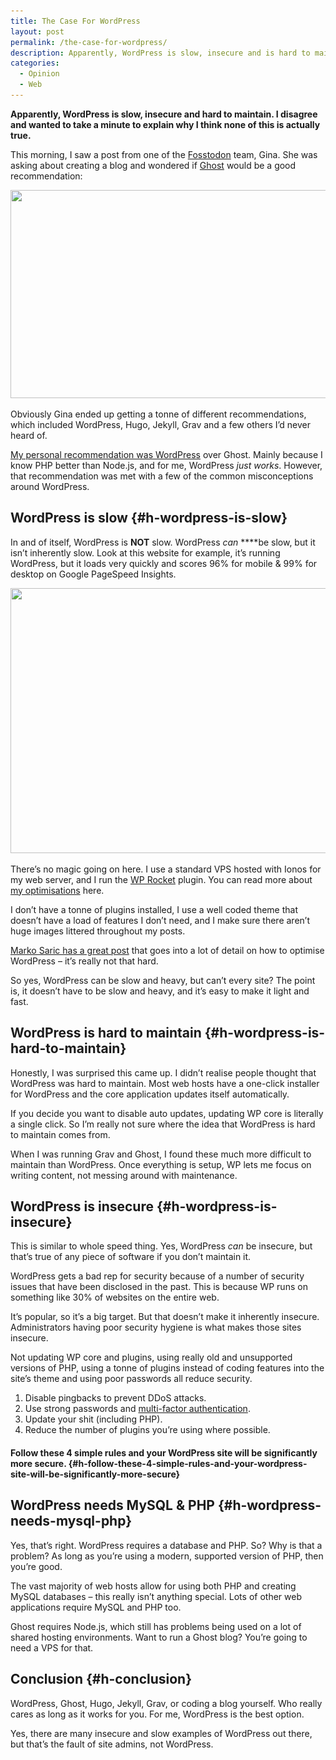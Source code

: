 ```yaml
---
title: The Case For WordPress
layout: post
permalink: /the-case-for-wordpress/
description: Apparently, WordPress is slow, insecure and is hard to maintain. I'm going to debunk these WordPress misconceptions as none of this is actually true.
categories:
  - Opinion
  - Web
---
```

**Apparently, WordPress is slow, insecure and hard to maintain. I disagree and wanted to take a minute to explain why I think none of this is actually true.**

This morning, I saw a post from one of the <a rel="noreferrer noopener" aria-label="Fosstodon (opens in a new tab)" href="https://fosstodon.org" target="_blank">Fosstodon</a> team, Gina. She was asking about creating a blog and wondered if <a rel="noreferrer noopener" aria-label="Ghost (opens in a new tab)" href="https://ghost.org" target="_blank">Ghost</a> would be a good recommendation:

<div class="wp-block-image">
  <img loading="lazy" width="954" height="333" src="/assets/images/wp-images/2020/02/gina-ghost-poll.png" alt="" class="wp-image-1147" srcset="/assets/images/wp-images/2020/02/gina-ghost-poll.png 954w, /assets/images/wp-images/2020/02/gina-ghost-poll-300x105.png 300w, /assets/images/wp-images/2020/02/gina-ghost-poll-768x268.png 768w" sizes="(max-width: 954px) 100vw, 954px" />
</div>

Obviously Gina ended up getting a tonne of different recommendations, which included WordPress, Hugo, Jekyll, Grav and a few others I&#8217;d never heard of.

<a rel="noreferrer noopener" aria-label="My personal recommendation was WordPress (opens in a new tab)" href="https://kevq.uk/coming-full-circle-from-grav-to-wordpress/" target="_blank">My personal recommendation was WordPress</a> over Ghost. Mainly because I know PHP better than Node.js, and for me, WordPress _just works_. However, that recommendation was met with a few of the common misconceptions around WordPress.

## WordPress is slow {#h-wordpress-is-slow}

In and of itself, WordPress is **NOT** slow. WordPress _can_ ****be slow, but it isn&#8217;t inherently slow. Look at this website for example, it&#8217;s running WordPress, but it loads very quickly and scores 96% for mobile & 99% for desktop on Google PageSpeed Insights.

<div class="wp-block-image">
  <img loading="lazy" width="1001" height="424" src="/assets/images/wp-images/2020/02/kq-pagespeed-insights.png" alt="" class="wp-image-1132" srcset="/assets/images/wp-images/2020/02/kq-pagespeed-insights.png 1001w, /assets/images/wp-images/2020/02/kq-pagespeed-insights-300x127.png 300w, /assets/images/wp-images/2020/02/kq-pagespeed-insights-768x325.png 768w" sizes="(max-width: 1001px) 100vw, 1001px" />
</div>

There&#8217;s no magic going on here. I use a standard VPS hosted with Ionos for my web server, and I run the <a rel="noreferrer noopener" href="https://shareasale.com/r.cfm?b=1075949&u=2420767&m=74778&urllink=&afftrack=" target="_blank">WP Rocket</a> plugin. You can read more about [my optimisations](https://kevq.uk/how-i-optimise-my-website-performance/) here.

I don&#8217;t have a tonne of plugins installed, I use a well coded theme that doesn&#8217;t have a load of features I don&#8217;t need, and I make sure there aren&#8217;t huge images littered throughout my posts.

<a rel="noreferrer noopener" aria-label="Marko Sarik has a great post (opens in a new tab)" href="https://markosaric.com/speed-up-wordpress/" target="_blank">Marko Saric has a great post</a> that goes into a lot of detail on how to optimise WordPress &#8211; it&#8217;s really not that hard.

So yes, WordPress can be slow and heavy, but can&#8217;t every site? The point is, it doesn&#8217;t have to be slow and heavy, and it&#8217;s easy to make it light and fast.

## WordPress is hard to maintain {#h-wordpress-is-hard-to-maintain}

Honestly, I was surprised this came up. I didn&#8217;t realise people thought that WordPress was hard to maintain. Most web hosts have a one-click installer for WordPress and the core application updates itself automatically.

If you decide you want to disable auto updates, updating WP core is literally a single click. So I&#8217;m really not sure where the idea that WordPress is hard to maintain comes from.

When I was running Grav and Ghost, I found these much more difficult to maintain than WordPress. Once everything is setup, WP lets me focus on writing content, not messing around with maintenance.

## WordPress is insecure {#h-wordpress-is-insecure}

This is similar to whole speed thing. Yes, WordPress _can_ be insecure, but that&#8217;s true of any piece of software if you don&#8217;t maintain it.

WordPress gets a bad rep for security because of a number of security issues that have been disclosed in the past. This is because WP runs on something like 30% of websites on the entire web.

It&#8217;s popular, so it&#8217;s a big target. But that doesn&#8217;t make it inherently insecure. Administrators having poor security hygiene is what makes those sites insecure.

Not updating WP core and plugins, using really old and unsupported versions of PHP, using a tonne of plugins instead of coding features into the site&#8217;s theme and using poor passwords all reduce security.

  1. Disable pingbacks to prevent DDoS attacks.
  2. Use strong passwords and <a rel="noreferrer noopener" aria-label="multi-factor authentication (opens in a new tab)" href="https://wordpress.org/plugins/two-factor-authentication/" target="_blank">multi-factor authentication</a>.
  3. Update your shit (including PHP).
  4. Reduce the number of plugins you&#8217;re using where possible.

#### Follow these 4 simple rules and your WordPress site will be significantly more secure. {#h-follow-these-4-simple-rules-and-your-wordpress-site-will-be-significantly-more-secure}

## WordPress needs MySQL & PHP {#h-wordpress-needs-mysql-php}

Yes, that&#8217;s right. WordPress requires a database and PHP. So? Why is that a problem? As long as you&#8217;re using a modern, supported version of PHP, then you&#8217;re good.

The vast majority of web hosts allow for using both PHP and creating MySQL databases &#8211; this really isn&#8217;t anything special. Lots of other web applications require MySQL and PHP too.

Ghost requires Node.js, which still has problems being used on a lot of shared hosting environments. Want to run a Ghost blog? You&#8217;re going to need a VPS for that.

## Conclusion {#h-conclusion}

WordPress, Ghost, Hugo, Jekyll, Grav, or coding a blog yourself. Who really cares as long as it works for you. For me, WordPress is the best option.

Yes, there are many insecure and slow examples of WordPress out there, but that&#8217;s the fault of site admins, not WordPress.
